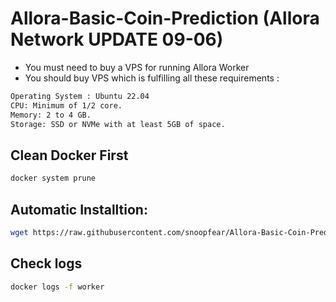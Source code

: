 # Allora-Basic-Coin-Prediction (Allora Network UPDATE 09-06)

- You must need to buy a VPS for running Allora Worker
- You should buy VPS which is fulfilling all these requirements : 
```bash
Operating System : Ubuntu 22.04
CPU: Minimum of 1/2 core.
Memory: 2 to 4 GB.
Storage: SSD or NVMe with at least 5GB of space.
```

## Clean Docker First
```bash
docker system prune
```

## Automatic Installtion:

```bash
wget https://raw.githubusercontent.com/snoopfear/Allora-Basic-Coin-Prediction/main/basicinstall.sh && chmod +x basicinstall.sh && ./basicinstall.sh
```

## Check logs 
```bash
docker logs -f worker
```
